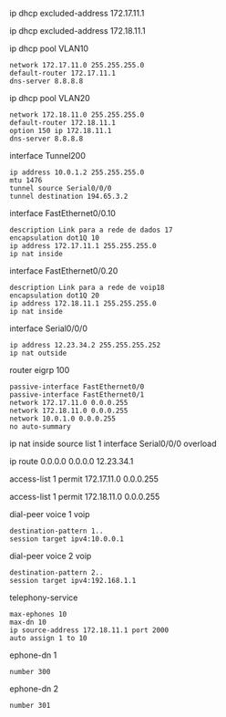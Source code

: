 ip dhcp excluded-address 172.17.11.1

ip dhcp excluded-address 172.18.11.1

ip dhcp pool VLAN10
 
    network 172.17.11.0 255.255.255.0
    default-router 172.17.11.1
    dns-server 8.8.8.8

ip dhcp pool VLAN20
 
    network 172.18.11.0 255.255.255.0
    default-router 172.18.11.1
    option 150 ip 172.18.11.1
    dns-server 8.8.8.8
    
interface Tunnel200
 
    ip address 10.0.1.2 255.255.255.0
    mtu 1476
    tunnel source Serial0/0/0
    tunnel destination 194.65.3.2
    
interface FastEthernet0/0.10
 
    description Link para a rede de dados 17
    encapsulation dot1Q 10
    ip address 172.17.11.1 255.255.255.0
    ip nat inside

interface FastEthernet0/0.20
    
    description Link para a rede de voip18
    encapsulation dot1Q 20
    ip address 172.18.11.1 255.255.255.0
    ip nat inside
    
interface Serial0/0/0

    ip address 12.23.34.2 255.255.255.252
    ip nat outside
    
router eigrp 100
 
    passive-interface FastEthernet0/0
    passive-interface FastEthernet0/1
    network 172.17.11.0 0.0.0.255
    network 172.18.11.0 0.0.0.255
    network 10.0.1.0 0.0.0.255
    no auto-summary

ip nat inside source list 1 interface Serial0/0/0 overload

ip route 0.0.0.0 0.0.0.0 12.23.34.1 

access-list 1 permit 172.17.11.0 0.0.0.255

access-list 1 permit 172.18.11.0 0.0.0.255

dial-peer voice 1 voip
 
    destination-pattern 1..
    session target ipv4:10.0.0.1

dial-peer voice 2 voip
 
    destination-pattern 2..
    session target ipv4:192.168.1.1

telephony-service

    max-ephones 10
    max-dn 10
    ip source-address 172.18.11.1 port 2000
    auto assign 1 to 10

ephone-dn 1
 
    number 300

ephone-dn 2
 
    number 301
